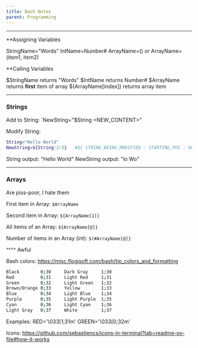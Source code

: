 ```yaml
---
title: Bash Notes
parent: Programming
---
```


___
**Assigning Variables

StringName="Words"
IntName=Number#
ArrayName=()   or ArrayName=(item1, item2)

**Calling Variables

$StringName returns "Words"
$IntName returns Number#
$ArrayName returns **first** item of array
${ArrayName[index]} returns array item
___
### Strings

Add to String:
`NewString="$String <NEW_CONTENT>"

Modify String:
```bash
String="Hello World"
NewString=${String:2:5}   #${ STRING_BEING_MODIFIED : STARTING_POS : OFFSET }` 
```
String output:  "Hello World"
NewString output: "lo Wo"
___
### Arrays
Are piss-poor, I hate them

First item in Array:
`$ArrayName`

Second item in Array:
`${ArrayName[1]}`

All items of an Array:
`${ArrayName[@]}`

Number of items in an Array (int):
`$(#ArrayName[@]}`

^^^^ Awful



Bash colors: https://misc.flogisoft.com/bash/tip_colors_and_formatting

```bash
Black        0;30     Dark Gray     1;30
Red          0;31     Light Red     1;31
Green        0;32     Light Green   1;32
Brown/Orange 0;33     Yellow        1;33
Blue         0;34     Light Blue    1;34
Purple       0;35     Light Purple  1;35
Cyan         0;36     Light Cyan    1;36
Light Gray   0;37     White         1;37
```

Examples:
RED='\033[1;31m'
GREEN='\033[0;32m'

Icons: https://github.com/sebastiencs/icons-in-terminal?tab=readme-ov-file#how-it-works